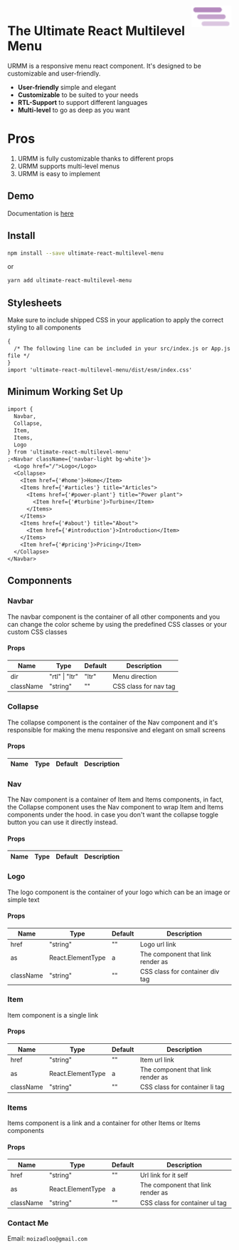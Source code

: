 <img src="./styleguide/assets/logo.png" width="90" align="right" />

# The Ultimate React Multilevel Menu

URMM is a responsive menu react component. It's designed to be customizable and user-friendly.

- **User-friendly** simple and elegant
- **Customizable** to be suited to your needs
- **RTL-Support** to support different languages
- **Multi-level** to go as deep as you want

# Pros

1. URMM is fully customizable thanks to different props
2. URMM supports multi-level menus
3. URMM is easy to implement

## Demo

Documentation is [here](https://moizadloo.github.io/ultimate-react-multilevel-menu/)

## Install

```sh
npm install --save ultimate-react-multilevel-menu
```

or

```sh
yarn add ultimate-react-multilevel-menu
```

## Stylesheets

Make sure to include shipped CSS in your application to apply the correct styling to all components

```tsx
{
  /* The following line can be included in your src/index.js or App.js file */
}
import 'ultimate-react-multilevel-menu/dist/esm/index.css'
```

## Minimum Working Set Up

```tsx
import {
  Navbar,
  Collapse,
  Item,
  Items,
  Logo
} from 'ultimate-react-multilevel-menu'
;<Navbar className={'navbar-light bg-white'}>
  <Logo href="/">Logo</Logo>
  <Collapse>
    <Item href={'#home'}>Home</Item>
    <Items href={'#articles'} title="Articles">
      <Items href={'#power-plant'} title="Power plant">
        <Item href={'#turbine'}>Turbine</Item>
      </Items>
    </Items>
    <Items href={'#about'} title="About">
      <Item href={'#introduction'}>Introduction</Item>
    </Items>
    <Item href={'#pricing'}>Pricing</Item>
  </Collapse>
</Navbar>
```

## Componnents

### Navbar

The navbar component is the container of all other components and you can change the color scheme by using the predefined CSS classes or your custom CSS classes

#### Props

| Name      | Type           | Default | Description           |
| --------- | -------------- | ------- | --------------------- |
| dir       | "rtl" \| "ltr" | "ltr"   | Menu direction        |
| className | "string"       | ""      | CSS class for nav tag |

### Collapse

The collapse component is the container of the Nav component and it's responsible for making the menu responsive and elegant on small screens

#### Props

| Name | Type | Default | Description |
| ---- | ---- | ------- | ----------- |

### Nav

The Nav component is a container of Item and Items components, in fact, the Collapse component uses the Nav component to wrap Item and Items components under the hood.
in case you don't want the collapse toggle button you can use it directly instead.

#### Props

| Name | Type | Default | Description |
| ---- | ---- | ------- | ----------- |

### Logo

The logo component is the container of your logo which can be an image or simple text

#### Props

| Name      | Type              | Default | Description                       |
| --------- | ----------------- | ------- | --------------------------------- |
| href      | "string"          | ""      | Logo url link                     |
| as        | React.ElementType | a       | The component that link render as |
| className | "string"          | ""      | CSS class for container div tag   |

### Item

Item component is a single link

#### Props

| Name      | Type              | Default | Description                       |
| --------- | ----------------- | ------- | --------------------------------- |
| href      | "string"          | ""      | Item url link                     |
| as        | React.ElementType | a       | The component that link render as |
| className | "string"          | ""      | CSS class for container li tag    |

### Items

Items component is a link and a container for other Items or Items components

#### Props

| Name      | Type              | Default | Description                       |
| --------- | ----------------- | ------- | --------------------------------- |
| href      | "string"          | ""      | Url link for it self              |
| as        | React.ElementType | a       | The component that link render as |
| className | "string"          | ""      | CSS class for container ul tag    |

### Contact Me

Email: `moizadloo@gmail.com`
